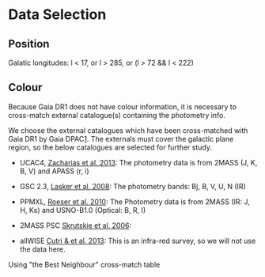 # Data Selection

## Position

Galatic longitudes: l < 17, or l > 285, or (l > 72 && l < 222)

## Colour

Because Gaia DR1 does not have colour information, it is necessary to cross-match external catalogue(s) containing the photometry info.

We choose the external catalogues which have been cross-matched with Gaia DR1 by Gaia DPAC[1]. The externals must cover the galactic plane region, so the below catalogues are selected for further study.

* UCAC4, [Zacharias et al. 2013](https://ui.adsabs.harvard.edu/#abs/2013AJ....145...44Z/abstract):
The photometry data is from 2MASS (J, K, B, V) and APASS (r, i)

* GSC 2.3, [Lasker et al. 2008](https://ui.adsabs.harvard.edu/#abs/2008AJ....136..735L/abstract): 
The photometry bands: Bj, B, V, U, N (IR)

* PPMXL, [Roeser et al. 2010](https://ui.adsabs.harvard.edu/#abs/2010AJ....139.2440R/abstract):
The Photometry data is from 2MASS (IR: J, H, Ks) and USNO-B1.0 (Optical: B, R, I)

* 2MASS PSC [Skrutskie et al. 2006](https://ui.adsabs.harvard.edu/#abs/2006AJ....131.1163S/abstract):

* allWISE [Cutri & et al. 2013](https://ui.adsabs.harvard.edu/#abs/2013yCat.2328....0C/abstract):
This is an infra-red survey, so we will not use the data here.

Using "the Best Neighbour" cross-match table


[1]: https://arxiv.org/abs/1710.06739  "Gaia Data Release 1. Cross-match with external catalogues - Algorithm and results"
